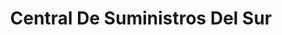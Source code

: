 ---
title: "Central De Suministros Del Sur"
url: /ciudad-de-mexico/central-de-suministros-del-sur/
shop: comercio
---